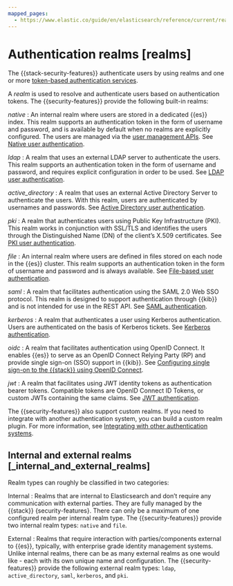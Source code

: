```yaml
---
mapped_pages:
  - https://www.elastic.co/guide/en/elasticsearch/reference/current/realms.html
---
```


# Authentication realms [realms]

The {{stack-security-features}} authenticate users by using realms and one or more [token-based authentication services](token-based-authentication-services.md).

A *realm* is used to resolve and authenticate users based on authentication tokens. The {{security-features}} provide the following built-in realms:

*native*
:   An internal realm where users are stored in a dedicated {{es}} index. This realm supports an authentication token in the form of username and password, and is available by default when no realms are explicitly configured. The users are managed via the [user management APIs](https://www.elastic.co/docs/api/doc/elasticsearch/group/endpoint-security). See [Native user authentication](native.md).

*ldap*
:   A realm that uses an external LDAP server to authenticate the users. This realm supports an authentication token in the form of username and password, and requires explicit configuration in order to be used. See [LDAP user authentication](ldap.md).

*active_directory*
:   A realm that uses an external Active Directory Server to authenticate the users. With this realm, users are authenticated by usernames and passwords. See [Active Directory user authentication](active-directory.md).

*pki*
:   A realm that authenticates users using Public Key Infrastructure (PKI). This realm works in conjunction with SSL/TLS and identifies the users through the Distinguished Name (DN) of the client’s X.509 certificates. See [PKI user authentication](pki.md).

*file*
:   An internal realm where users are defined in files stored on each node in the {{es}} cluster. This realm supports an authentication token in the form of username and password and is always available. See [File-based user authentication](file-based.md).

*saml*
:   A realm that facilitates authentication using the SAML 2.0 Web SSO protocol. This realm is designed to support authentication through {{kib}} and is not intended for use in the REST API. See [SAML authentication](saml.md).

*kerberos*
:   A realm that authenticates a user using Kerberos authentication. Users are authenticated on the basis of Kerberos tickets. See [Kerberos authentication](kerberos.md).

*oidc*
:   A realm that facilitates authentication using OpenID Connect. It enables {{es}} to serve as an OpenID Connect Relying Party (RP) and provide single sign-on (SSO) support in {{kib}}. See [Configuring single sign-on to the {{stack}} using OpenID Connect](openid-connect.md).

*jwt*
:   A realm that facilitates using JWT identity tokens as authentication bearer tokens. Compatible tokens are OpenID Connect ID Tokens, or custom JWTs containing the same claims. See [JWT authentication](jwt.md).

The {{security-features}} also support custom realms. If you need to integrate with another authentication system, you can build a custom realm plugin. For more information, see [Integrating with other authentication systems](custom.md).

## Internal and external realms [_internal_and_external_realms]

Realm types can roughly be classified in two categories:

Internal
:   Realms that are internal to Elasticsearch and don’t require any communication with external parties. They are fully managed by the {{stack}} {security-features}. There can only be a maximum of one configured realm per internal realm type. The {{security-features}} provide two internal realm types: `native` and `file`.

External
:   Realms that require interaction with parties/components external to {{es}}, typically, with enterprise grade identity management systems. Unlike internal realms, there can be as many external realms as one would like - each with its own unique name and configuration. The {{security-features}} provide the following external realm types: `ldap`, `active_directory`, `saml`, `kerberos`, and `pki`.


